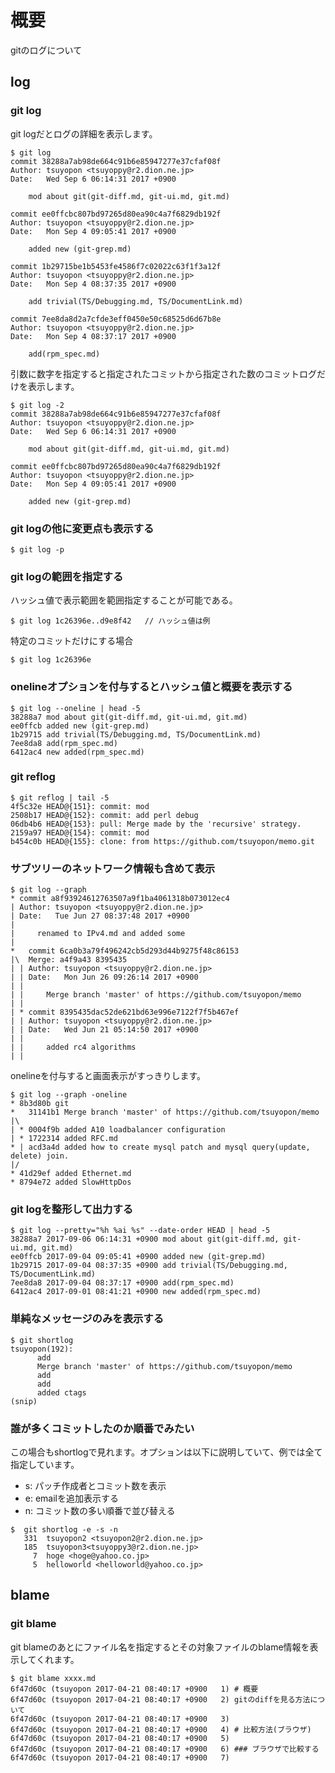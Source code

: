 # 概要
gitのログについて

## log
### git log
git logだとログの詳細を表示します。
```
$ git log
commit 38288a7ab98de664c91b6e85947277e37cfaf08f
Author: tsuyopon <tsuyoppy@r2.dion.ne.jp>
Date:   Wed Sep 6 06:14:31 2017 +0900

    mod about git(git-diff.md, git-ui.md, git.md)

commit ee0ffcbc807bd97265d80ea90c4a7f6829db192f
Author: tsuyopon <tsuyoppy@r2.dion.ne.jp>
Date:   Mon Sep 4 09:05:41 2017 +0900

    added new (git-grep.md)

commit 1b29715be1b5453fe4586f7c02022c63f1f3a12f
Author: tsuyopon <tsuyoppy@r2.dion.ne.jp>
Date:   Mon Sep 4 08:37:35 2017 +0900

    add trivial(TS/Debugging.md, TS/DocumentLink.md)

commit 7ee8da8d2a7cfde3eff0450e50c68525d6d67b8e
Author: tsuyopon <tsuyoppy@r2.dion.ne.jp>
Date:   Mon Sep 4 08:37:17 2017 +0900

    add(rpm_spec.md)
```

引数に数字を指定すると指定されたコミットから指定された数のコミットログだけを表示します。
```
$ git log -2
commit 38288a7ab98de664c91b6e85947277e37cfaf08f
Author: tsuyopon <tsuyoppy@r2.dion.ne.jp>
Date:   Wed Sep 6 06:14:31 2017 +0900

    mod about git(git-diff.md, git-ui.md, git.md)

commit ee0ffcbc807bd97265d80ea90c4a7f6829db192f
Author: tsuyopon <tsuyoppy@r2.dion.ne.jp>
Date:   Mon Sep 4 09:05:41 2017 +0900

    added new (git-grep.md)
```

### git logの他に変更点も表示する
```
$ git log -p
```

### git logの範囲を指定する
ハッシュ値で表示範囲を範囲指定することが可能である。
```
$ git log 1c26396e..d9e8f42   // ハッシュ値は例
```

特定のコミットだけにする場合
```
$ git log 1c26396e
```

### onelineオプションを付与するとハッシュ値と概要を表示する
```
$ git log --oneline | head -5
38288a7 mod about git(git-diff.md, git-ui.md, git.md)
ee0ffcb added new (git-grep.md)
1b29715 add trivial(TS/Debugging.md, TS/DocumentLink.md)
7ee8da8 add(rpm_spec.md)
6412ac4 new added(rpm_spec.md)
```


### git reflog
```
$ git reflog | tail -5
4f5c32e HEAD@{151}: commit: mod
2508b17 HEAD@{152}: commit: add perl debug
06db4b6 HEAD@{153}: pull: Merge made by the 'recursive' strategy.
2159a97 HEAD@{154}: commit: mod
b454c0b HEAD@{155}: clone: from https://github.com/tsuyopon/memo.git
```

### サブツリーのネットワーク情報も含めて表示
```
$ git log --graph
* commit a8f93924612763507a9f1ba4061318b073012ec4
| Author: tsuyopon <tsuyoppy@r2.dion.ne.jp>
| Date:   Tue Jun 27 08:37:48 2017 +0900
| 
|     renamed to IPv4.md and added some
|    
*   commit 6ca0b3a79f496242cb5d293d44b9275f48c86153
|\  Merge: a4f9a43 8395435
| | Author: tsuyopon <tsuyoppy@r2.dion.ne.jp>
| | Date:   Mon Jun 26 09:26:14 2017 +0900
| | 
| |     Merge branch 'master' of https://github.com/tsuyopon/memo
| |   
| * commit 8395435dac52de621bd63e996e7122f7f5b467ef
| | Author: tsuyopon <tsuyoppy@r2.dion.ne.jp>
| | Date:   Wed Jun 21 05:14:50 2017 +0900
| | 
| |     added rc4 algorithms
| |   
```

onelineを付与すると画面表示がすっきりします。
```
$ git log --graph -oneline
* 8b3d80b git
*   31141b1 Merge branch 'master' of https://github.com/tsuyopon/memo
|\  
| * 0004f9b added A10 loadbalancer configuration
| * 1722314 added RFC.md
* | acd3a4d added how to create mysql patch and mysql query(update, delete) join.
|/  
* 41d29ef added Ethernet.md
* 8794e72 added SlowHttpDos
```

### git logを整形して出力する
```
$ git log --pretty="%h %ai %s" --date-order HEAD | head -5
38288a7 2017-09-06 06:14:31 +0900 mod about git(git-diff.md, git-ui.md, git.md)
ee0ffcb 2017-09-04 09:05:41 +0900 added new (git-grep.md)
1b29715 2017-09-04 08:37:35 +0900 add trivial(TS/Debugging.md, TS/DocumentLink.md)
7ee8da8 2017-09-04 08:37:17 +0900 add(rpm_spec.md)
6412ac4 2017-09-01 08:41:21 +0900 new added(rpm_spec.md)
```

### 単純なメッセージのみを表示する
```
$ git shortlog
tsuyopon(192):
      add
      Merge branch 'master' of https://github.com/tsuyopon/memo
      add
      add
      added ctags
(snip)
```


### 誰が多くコミットしたのか順番でみたい
この場合もshortlogで見れます。オプションは以下に説明していて、例では全て指定しています。
- s: パッチ作成者とコミット数を表示
- e: emailを追加表示する
- n: コミット数の多い順番で並び替える
```
$  git shortlog -e -s -n
   331  tsuyopon2 <tsuyopon2@r2.dion.ne.jp>
   185  tsuyopon3<tsuyoppy3@r2.dion.ne.jp>
     7  hoge <hoge@yahoo.co.jp>
     5  helloworld <helloworld@yahoo.co.jp>
```

## blame

### git blame
git blameのあとにファイル名を指定するとその対象ファイルのblame情報を表示してくれます。
```
$ git blame xxxx.md
6f47d60c (tsuyopon 2017-04-21 08:40:17 +0900   1) # 概要
6f47d60c (tsuyopon 2017-04-21 08:40:17 +0900   2) gitのdiffを見る方法について
6f47d60c (tsuyopon 2017-04-21 08:40:17 +0900   3) 
6f47d60c (tsuyopon 2017-04-21 08:40:17 +0900   4) # 比較方法(ブラウザ)
6f47d60c (tsuyopon 2017-04-21 08:40:17 +0900   5) 
6f47d60c (tsuyopon 2017-04-21 08:40:17 +0900   6) ### ブラウザで比較する
6f47d60c (tsuyopon 2017-04-21 08:40:17 +0900   7) 
```
